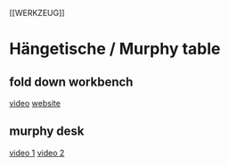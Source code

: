 [[WERKZEUG]]
# Hängetische / Murphy table

## fold down workbench

[video](https://youtu.be/2jPlAhcwaNY)
[website](https://wilkerdos.com/2015/03/diy-folding-workbench)

## murphy desk

[video 1](https://youtu.be/6QTHhMh0C5I)
[video 2](https://youtu.be/M7wV-5xPkfU)


